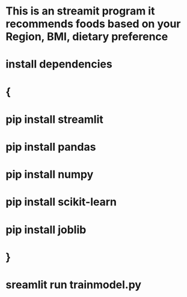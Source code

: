 # This is an streamit program it recommends foods based on your Region, BMI, dietary preference
# install dependencies
# {
# pip install streamlit
# pip install pandas
# pip install numpy
# pip install scikit-learn
# pip install joblib
# }
# sreamlit run trainmodel.py